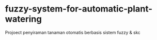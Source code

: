 # fuzzy-system-for-automatic-plant-watering
Projoect penyiraman tanaman otomatis berbasis sistem fuzzy &amp; skc
